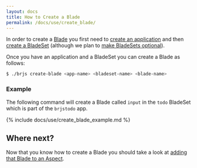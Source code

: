```yaml
---
layout: docs
title: How to Create a Blade
permalink: /docs/use/create_blade/
---
```


In order to create a [Blade](/docs/concepts/blades/) you first need to [create an application](/docs/use/create_app) and then [create a BladeSet](/docs/use/create_bladeset/) (although we plan to [make BladeSets optional](https://github.com/BladeRunnerJS/brjs/issues/2)).

Once you have an application and a BladeSet you can create a Blade as follows:

```bash
$ ./brjs create-blade <app-name> <bladeset-name> <blade-name>
```

### Example

The following command will create a Blade called `input` in the `todo` BladeSet which is part of the `brjstodo` app.

{% include docs/use/create_blade_example.md %}

## Where next?

Now that you know how to create a Blade you should take a look at [adding that
Blade to an Aspect](/docs/use/add_blade_to_aspect/).
